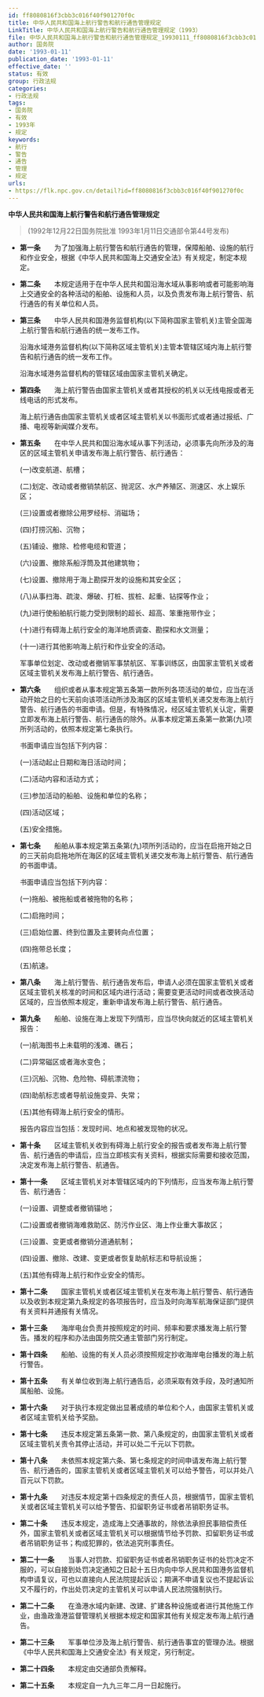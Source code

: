 ```yaml
---
id: ff8080816f3cbb3c016f40f901270f0c
title: 中华人民共和国海上航行警告和航行通告管理规定
LinkTitle: 中华人民共和国海上航行警告和航行通告管理规定（1993）
file: 中华人民共和国海上航行警告和航行通告管理规定_19930111_ff8080816f3cbb3c016f40f901270f0c.docx
author: 国务院
date: '1993-01-11'
publication_date: '1993-01-11'
effective_date: ''
status: 有效
group: 行政法规
categories:
- 行政法规
tags:
- 国务院
- 有效
- 1993年
- 规定
keywords:
- 航行
- 警告
- 通告
- 管理
- 规定
urls:
- https://flk.npc.gov.cn/detail?id=ff8080816f3cbb3c016f40f901270f0c
---
```


**中华人民共和国海上航行警告和航行通告管理规定**

> (1992年12月22日国务院批准 1993年1月11日交通部令第44号发布)

- **第一条**　　为了加强海上航行警告和航行通告的管理，保障船舶、设施的航行和作业安全，根据《中华人民共和国海上交通安全法》有关规定，制定本规定。

- **第二条**　　本规定适用于在中华人民共和国沿海水域从事影响或者可能影响海上交通安全的各种活动的船舶、设施和人员，以及负责发布海上航行警告、航行通告的有关单位和人员。

- **第三条**　　中华人民共和国港务监督机构(以下简称国家主管机关)主管全国海上航行警告和航行通告的统一发布工作。

  沿海水域港务监督机构(以下简称区域主管机关)主管本管辖区域内海上航行警告和航行通告的统一发布工作。

  沿海水域港务监督机构的管辖区域由国家主管机关确定。

- **第四条**　　海上航行警告由国家主管机关或者其授权的机关以无线电报或者无线电话的形式发布。

  海上航行通告由国家主管机关或者区域主管机关以书面形式或者通过报纸、广播、电视等新闻媒介发布。

- **第五条**　　在中华人民共和国沿海水域从事下列活动，必须事先向所涉及的海区的区域主管机关申请发布海上航行警告、航行通告：

  (一)改变航道、航槽；

  (二)划定、改动或者撤销禁航区、抛泥区、水产养殖区、测速区、水上娱乐区；

  (三)设置或者撤除公用罗经标、消磁场；

  (四)打捞沉船、沉物；

  (五)铺设、撤除、检修电缆和管道；

  (六)设置、撤除系船浮筒及其他建筑物；

  (七)设置、撤除用于海上勘探开发的设施和其安全区；

  (八)从事扫海、疏浚、爆破、打桩、拔桩、起重、钻探等作业；

  (九)进行使船舶航行能力受到限制的超长、超高、笨重拖带作业；

  (十)进行有碍海上航行安全的海洋地质调查、勘探和水文测量；

  (十一)进行其他影响海上航行和作业安全的活动。

  军事单位划定、改动或者撤销军事禁航区、军事训练区，由国家主管机关或者区域主管机关发布海上航行警告、航行通告。

- **第六条**　　组织或者从事本规定第五条第一款所列各项活动的单位，应当在活动开始之日的七天前向该项活动所涉及海区的区域主管机关递交发布海上航行警告、航行通告的书面申请。但是，有特殊情况，经区域主管机关认定，需要立即发布海上航行警告、航行通告的除外。从事本规定第五条第一款第(九)项所列活动的，依照本规定第七条执行。

  书面申请应当包括下列内容：

  (一)活动起止日期和海日活动时间；

  (二)活动内容和活动方式；

  (三)参加活动的船舶、设施和单位的名称；

  (四)活动区域；

  (五)安全措施。

- **第七条**　　船舶从事本规定第五条第(九)项所列活动的，应当在启拖开始之日的三天前向启拖地所在海区的区域主管机关递交发布海上航行警告、航行通告的书面申请。

  书面申请应当包括下列内容：

  (一)拖船、被拖船或者被拖物的名称；

  (二)启拖时间；

  (三)启始位置、终到位置及主要转向点位置；

  (四)拖带总长度；

  (五)航速。

- **第八条**　　海上航行警告、航行通告发布后，申请人必须在国家主管机关或者区域主管机关核准的时间和区域内进行活动；需要变更活动时间或者改换活动区域的，应当依照本规定，重新申请发布海上航行警告、航行通告。

- **第九条**　　船舶、设施在海上发现下列情形，应当尽快向就近的区域主管机关报告：

  (一)航海图书上未载明的浅滩、礁石；

  (二)异常磁区或者海水变色；

  (三)沉船、沉物、危险物、碍航漂流物；

  (四)助航标志或者导航设施变异、失常；

  (五)其他有碍海上航行安全的情形。

  报告内容应当包括：发现时间、地点和被发现物的状况。

- **第十条**　　区域主管机关收到有碍海上航行安全的报告或者发布海上航行警告、航行通告的申请后，应当立即核实有关资料，根据实际需要和接收范围，决定发布海上航行警告、航通告。

- **第十一条**　　区域主管机关对本管辖区域内的下列情形，应当发布海上航行警告、航行通告：

  (一)设置、调整或者撤销锚地；

  (二)设置或者撤销海难救助区、防污作业区、海上作业重大事故区；

  (三)设置、变更或者撤销分道通航制；

  (四)设置、撤除、改建、变更或者恢复助航标志和导航设施；

  (五)其他有碍海上航行和作业安全的情形。

- **第十二条**　　国家主管机关或者区域主管机关在发布海上航行警告、航行通告以及收到本规定第九条规定的各项报告时，应当及时向海军航海保证部门提供有关资料并通报有关情况。

- **第十三条**　　海岸电台负责并按照规定的时间、频率和要求播发海上航行警告。播发的程序和办法由国务院交通主管部门另行制定。

- **第十四条**　　船舶、设施的有关人员必须按照规定抄收海岸电台播发的海上航行警告。

- **第十五条**　　有关单位收到海上航行通告后，必须采取有效手段，及时通知所属船舶、设施。

- **第十六条**　　对于执行本规定做出显著成绩的单位和个人，由国家主管机关或者区域主管机关给予奖励。

- **第十七条**　　违反本规定第五条第一款、第八条规定的，由国家主管机关或者区域主管机关责令其停止活动，并可以处二千元以下罚款。

- **第十八条**　　未依照本规定第六条、第七条规定的时间申请发布海上航行警告、航行通告的，国家主管机关或者区域主管机关可以给予警告，可以并处八百元以下罚款。

- **第十九条**　　对违反本规定第十四条规定的责任人员，根据情节，国家主管机关或者区域主管机关可以给予警告、扣留职务证书或者吊销职务证书。

- **第二十条**　　违反本规定，造成海上交通事故的，除依法承担民事赔偿责任外，国家主管机关或者区域主管机关可以根据情节给予罚款、扣留职务证书或者吊销职务证书；构成犯罪的，依法追究刑事责任。

- **第二十一条**　　当事人对罚款、扣留职务证书或者吊销职务证书的处罚决定不服的，可以自接到处罚决定通知之日起十五日内向中华人民共和国港务监督机构申请复议，可也以直接向人民法院提起诉讼；期满不申请复议也不提起诉讼又不履行的，作出处罚决定的主管机关可以申请人民法院强制执行。

- **第二十二条**　　在渔港水域内新建、改建、扩建各种设施或者进行其他施工作业，由渔政渔港监督管理机关根据本规定和国家其他有关规定发布海上航行通告。

- **第二十三条**　　军事单位涉及海上航行警告、航行通告事宜的管理办法。根据《中华人民共和国海上交通安全法》有关规定，另行制定。

- **第二十四条**　　本规定由交通部负责解释。

- **第二十五条**　　本规定自一九九三年二月一日起施行。
